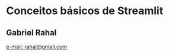 # Conceitos básicos de Streamlit
## Gabriel Rahal
<a href="mailto:rahal@gmail.com">e-mail: rahal@gmail.com</a>
